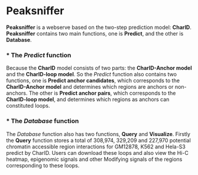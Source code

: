 # Peaksniffer
**Peaksniffer** is a webserve based on the two-step prediction model: **CharID**.
**Peaksniffer** contains two main functions, one is **Predict**, and the other is **Database**.
### * The *Predict* function 
Because the **CharID** model consists of two parts: the **CharID-Anchor model** and the **CharID-loop model**. So the *Predict* function also contains two functions, one is **Predict anchor candidates**, which corresponds to the **CharID-Anchor model** and determines which regions are anchors or non-anchors. The other is **Predict anchor pairs**, which corresponds to the **CharID-loop model**, and determines which regions as anchors can constituted loops.
### * The *Database* function 
The *Database* function also has two functions, **Query** and **Visualize**. Firstly the **Query** function stores a total of 308,974, 329,209 and 227,970 potential chromatin accessible region interactions for GM12878, K562 and Hela-S3 predict by CharID. Users can download these loops and also view the Hi-C heatmap, epigenomic signals and other Modifying signals of the regions corresponding to these loops.
